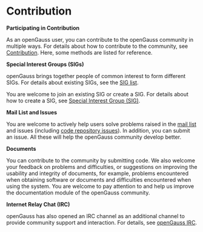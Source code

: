 # Contribution<a name="EN-US_TOPIC_0254198549"></a>

**Participating in Contribution**

As an openGauss user, you can contribute to the openGauss community in multiple ways. For details about how to contribute to the community, see  [Contribution](https://opengauss.org/en/contribution.html). Here, some methods are listed for reference.

**Special Interest Groups \(SIGs\)**

openGauss brings together people of common interest to form different SIGs. For details about existing SIGs, see the  [SIG list](https://opengauss.org/en/contribution.html).

You are welcome to join an existing SIG or create a SIG. For details about how to create a SIG, see  [Special Interest Group \(SIG\)](https://gitee.com/opengauss/tc/blob/master/sigs/README.en.md).

**Mail List and Issues**

You are welcome to actively help users solve problems raised in the  [mail list](https://opengauss.org/en/community/mails.html)  and issues \(including  [code repository issues](https://gitee.com/organizations/opengauss/issues)\). In addition, you can submit an issue. All these will help the openGauss community develop better.

**Documents**

You can contribute to the community by submitting code. We also welcome your feedback on problems and difficulties, or suggestions on improving the usability and integrity of documents, for example, problems encountered when obtaining software or documents and difficulties encountered when using the system. You are welcome to pay attention to and help us improve the documentation module of the openGauss community.

**Internet Relay Chat \(IRC\)**

openGauss has also opened an IRC channel as an additional channel to provide community support and interaction. For details, see  [openGauss IRC](https://opengauss.org/en/community/onlineCommunication.html).

